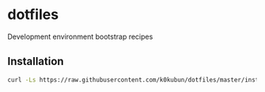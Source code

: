 # dotfiles

Development environment bootstrap recipes

## Installation

```bash
curl -Ls https://raw.githubusercontent.com/k0kubun/dotfiles/master/install.sh | bash
```
